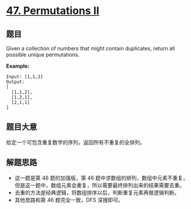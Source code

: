 # [47. Permutations II](https://leetcode-cn.com/problems/permutations-ii/)

## 题目

Given a collection of numbers that might contain duplicates, return all possible unique permutations.

**Example:**

    Input: [1,1,2]
    Output:
    [
      [1,1,2],
      [1,2,1],
      [2,1,1]
    ]

## 题目大意

给定一个可包含重复数字的序列，返回所有不重复的全排列。

## 解题思路

- 这一题是第 46 题的加强版，第 46 题中求数组的排列，数组中元素不重复，但是这一题中，数组元素会重复，所以需要最终排列出来的结果需要去重。
- 去重的方法是经典逻辑，将数组排序以后，判断重复元素再做逻辑判断。
- 其他思路和第 46 题完全一致，DFS 深搜即可。
